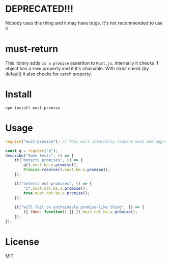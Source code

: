 # DEPRECATED!!!

Nobody uses this thing and it may have bugs. It's not recommended to use it

# must-return

This library adds `is a promise` assertion to `Must.js`. Internally it checks if object has a `then` property and if
it's chainable. With strict check (by default) it also checks for `catch` property.

# Install 
```
npm install must-promise
```

# Usage

```javascript
require("must-promise"); // This will internally require must and upgrade its prototype.

const q = require("q");
describe("Some tests", () => {
    it("detects promises", () => {
        q().must.be.a.promise();
        Promise.resolve().must.be.a.promise();
    });

    it("detects not-promises", () => {
        "5".must.not.be.a.promise();
        true.must.not.be.a.promise();
    });
    
    it("will fail on unchainable promise-like thing", () => {
        ({ then: function() {} }).must.not.be.a.promise();
    });
});
```

# License 

MIT
